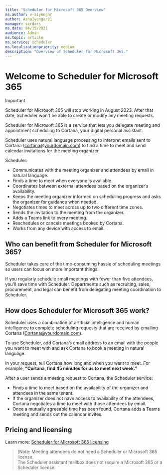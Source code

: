 ```yaml
---
title: "Scheduler for Microsoft 365 Overview"
ms.author: v-aiyengar
author: AshaIyengar21
manager: serdars
ms.date: 04/15/2021
audience: Admin
ms.topic: article
ms.service: scheduler
ms.localizationpriority: medium
description: "Overview of Scheduler for Microsoft 365."
---
```


# Welcome to Scheduler for Microsoft 365

> [!IMPORTANT]
> Scheduler for Microsoft 365 will stop working in August 2023. After that date, Scheduler won't be able to create or modify any meeting requests.

Scheduler for Microsoft 365 is a service that lets you delegate meeting and appointment scheduling to Cortana, your digital personal assistant. 

Scheduler uses natural language processing to interpret emails sent to Cortana (cortana@yourdomain.com) to find a time to meet and send calendar invitations for the meeting organizer.   

Scheduler: 

- Communicates with the meeting organizer and attendees by email in natural language.
- Finds a time to meet when everyone is available.
- Coordinates between external attendees based on the organizer’s availability.
- Keeps the meeting organizer informed on scheduling progress and asks the organizer for guidance when needed.
- Negotiates times to meet across up to two different time zones.
- Sends the invitation to the meeting from the organizer.
- Adds a Teams link to every meeting.
- Reschedules or cancels meetings booked by Cortana.
- Works from any device with access to email.

## Who can benefit from Scheduler for Microsoft 365?

Scheduler takes care of the time-consuming hassle of scheduling meetings so users can focus on more important things. 

If you regularly schedule small meetings with fewer than five attendees, you'll save time with Scheduler.  Departments such as recruiting, sales, procurement, and legal can benefit from delegating meeting coordination to Scheduler.

## How does Scheduler for Microsoft 365 work?

Scheduler uses a combination of artificial intelligence and human intelligence to complete scheduling requests that are received by emailing Cortana (Cortana@yourdomain.com).  

To use Scheduler, add Cortana’s email address to an email with the people you want to meet with and ask Cortana to book a meeting in natural language. 

In your request, tell Cortana how long and when you want to meet. For example, **“Cortana, find 45 minutes for us to meet next week.”**

After a user sends a meeting request to Cortana, the Scheduler service: 

- Finds a time to meet based on the availability of the organizer and attendees in the same tenant.
- If the organizer does not have access to availability of the attendees, Cortana negotiates a time to meet with those attendees by email. 
- Once a mutually agreeable time has been found, Cortana adds a Teams meeting and sends out the calendar invites. 

## Pricing and licensing

Learn more:  [Scheduler for Microsoft 365 licensing](https://www.microsoft.com/microsoft-365/meeting-scheduler-pricing)

>[Note: 
>Meeting attendees do not need a Scheduler or Microsoft 365 license. <br>The Scheduler assistant mailbox does not require a Microsoft 365 or a Scheduler license.
